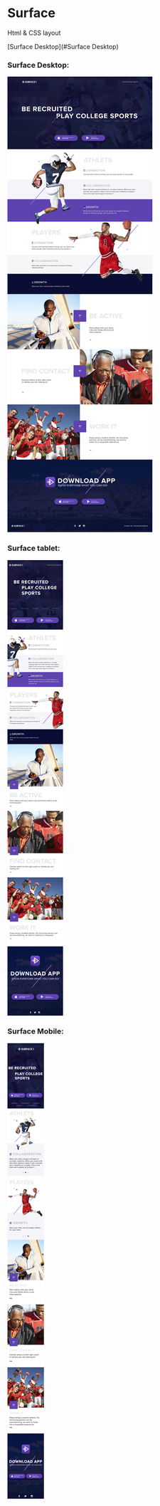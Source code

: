 # Surface
Html &amp; CSS layout


[Surface Desktop](#Surface Desktop)


### Surface Desktop:
![image Surface Desktop](/surface_desktop.jpg?raw=true "Surface Title")


### Surface tablet:
![image Surface Tablet](/surface_768.jpg?raw=true "Surface Title")


### Surface Mobile:
![image Surface Mobile](/surface_320.jpg?raw=true "Surface Title")

